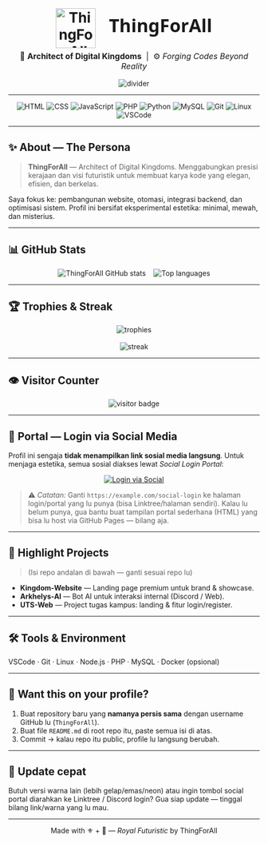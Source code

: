 <!-- ====== HEADER ====== -->
<div align="center">
  <h1 align="center" style="margin:0;">
    <img src="https://raw.githubusercontent.com/ThingForAll/ThingForAll/main/assets/crest.svg" alt="ThingForAll Crest" width="80" style="vertical-align:middle" />
    &nbsp;&nbsp;
    <span style="font-family: 'Segoe UI', Roboto, system-ui; font-weight:800; font-size:36px;">ThingForAll</span>
  </h1>

  <p align="center" style="margin-top:6px; font-size:16px;">
    👑 <strong>Architect of Digital Kingdoms</strong> &nbsp;|&nbsp; ⚙️ <em>Forging Codes Beyond Reality</em>
  </p>

  <!-- Decorative divider -->
  <p align="center">
    <img src="https://img.shields.io/badge/—%20Royal%20%2B%20Futuristic—-black?style=for-the-badge&logo=&logoColor=white" alt="divider" />
  </p>
</div>

---

<!-- ====== BADGES / SKILLS ====== -->
<p align="center">
<!-- Skill badges (ganti / tambah sesuai kebutuhan) -->
<img alt="HTML" src="https://img.shields.io/badge/HTML-FFD166?style=for-the-badge&logo=html5&logoColor=black" /> 
<img alt="CSS" src="https://img.shields.io/badge/CSS-FFD166?style=for-the-badge&logo=css3&logoColor=black" /> 
<img alt="JavaScript" src="https://img.shields.io/badge/JavaScript-FFD166?style=for-the-badge&logo=javascript&logoColor=black" /> 
<img alt="PHP" src="https://img.shields.io/badge/PHP-FFD166?style=for-the-badge&logo=php&logoColor=black" />
<img alt="Python" src="https://img.shields.io/badge/Python-FFD166?style=for-the-badge&logo=python&logoColor=black" />
<img alt="MySQL" src="https://img.shields.io/badge/MySQL-FFD166?style=for-the-badge&logo=mysql&logoColor=black" />
<img alt="Git" src="https://img.shields.io/badge/Git-FFD166?style=for-the-badge&logo=git&logoColor=black" />
<img alt="Linux" src="https://img.shields.io/badge/Linux-FFD166?style=for-the-badge&logo=linux&logoColor=black" />
<img alt="VSCode" src="https://img.shields.io/badge/VSCode-FFD166?style=for-the-badge&logo=visual-studio-code&logoColor=black" />
</p>

---

## ✨ About — The Persona
> **ThingForAll** — Architect of Digital Kingdoms. Menggabungkan presisi kerajaan dan visi futuristik untuk membuat karya kode yang elegan, efisien, dan berkelas.

Saya fokus ke: pembangunan website, otomasi, integrasi backend, dan optimisasi sistem. Profil ini bersifat eksperimental estetika: minimal, mewah, dan misterius.

---

## 📊 GitHub Stats
<div align="center">
  <!-- GitHub Readme Stats (ganti username jika perlu) -->
  <img src="https://github-readme-stats.vercel.app/api?username=ThingForAll&show_icons=true&theme=dark&hide_border=true&count_private=true" alt="ThingForAll GitHub stats" />
  &nbsp;&nbsp;
  <!-- Top languages -->
  <img src="https://github-readme-stats.vercel.app/api/top-langs/?username=ThingForAll&layout=compact&theme=dark&hide_border=true" alt="Top languages" />
</div>

---

## 🏆 Trophies & Streak
<div align="center">
  <img src="https://github-profile-trophy.vercel.app/?username=ThingForAll&theme=darkhub&no-frame=true" alt="trophies" />
  <br /><br />
  <img src="https://github-readme-streak-stats.herokuapp.com/?user=ThingForAll&theme=dark&hide_border=true" alt="streak" />
</div>

---

## 👁️ Visitor Counter
<p align="center">
  <img src="https://visitor-badge.laobi.icu/badge?page_id=ThingForAll.ThingForAll" alt="visitor badge"/>
</p>

---

## 🔐 Portal — Login via Social Media
Profil ini sengaja **tidak menampilkan link sosial media langsung**. Untuk menjaga estetika, semua sosial diakses lewat *Social Login Portal*:

<p align="center">
  <a href="https://example.com/social-login" target="_blank">
    <img alt="Login via Social" src="https://img.shields.io/badge/➤%20Login%20via%20Social%20Portal-111827?style=for-the-badge&logo=google&logoColor=white" />
  </a>
</p>

> ⚠️ *Catatan:* Ganti `https://example.com/social-login` ke halaman login/portal yang lu punya (bisa Linktree/halaman sendiri). Kalau lu belum punya, gua bantu buat tampilan portal sederhana (HTML) yang bisa lu host via GitHub Pages — bilang aja.

---

## 📂 Highlight Projects
> (Isi repo andalan di bawah — ganti sesuai repo lu)

- **Kingdom-Website** — Landing page premium untuk brand & showcase.
- **Arkhelys-AI** — Bot AI untuk interaksi internal (Discord / Web).
- **UTS-Web** — Project tugas kampus: landing & fitur login/register.

---

## 🛠️ Tools & Environment
VSCode · Git · Linux · Node.js · PHP · MySQL · Docker (opsional)

---

## 🧭 Want this on your profile?
1. Buat repository baru yang **namanya persis sama** dengan username GitHub lu (`ThingForAll`).  
2. Buat file `README.md` di root repo itu, paste semua isi di atas.  
3. Commit → kalau repo itu public, profile lu langsung berubah.

---

## 🔁 Update cepat
Butuh versi warna lain (lebih gelap/emas/neon) atau ingin tombol social portal diarahkan ke Linktree / Discord login? Gua siap update — tinggal bilang link/warna yang lu mau.

---

<p align="center">Made with ⚜️ + 🚀 — <em>Royal Futuristic</em> by ThingForAll</p>